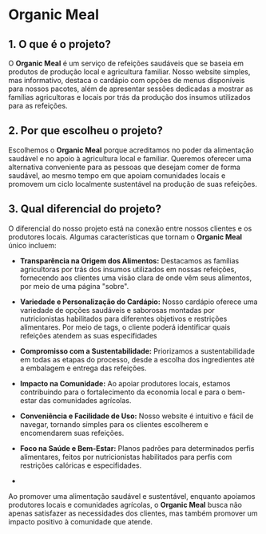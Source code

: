 # Organic Meal

## 1. O que é o projeto?

O **Organic Meal** é um serviço de refeições saudáveis que se baseia em produtos de produção local e agricultura familiar. Nosso website simples, mas informativo, destaca o cardápio com opções de menus disponíveis para nossos pacotes, além de apresentar sessões dedicadas a mostrar as famílias agricultoras e locais por trás da produção dos insumos utilizados para as refeições.

## 2. Por que escolheu o projeto?

Escolhemos o **Organic Meal** porque acreditamos no poder da alimentação saudável e no apoio à agricultura local e familiar. Queremos oferecer uma alternativa conveniente para as pessoas que desejam comer de forma saudável, ao mesmo tempo em que apoiam comunidades locais e promovem um ciclo localmente sustentável na produção de suas refeições.

## 3. Qual diferencial do projeto?

O diferencial do nosso projeto está na conexão entre nossos clientes e os produtores locais. Algumas características que tornam o **Organic Meal** único incluem:

- **Transparência na Origem dos Alimentos:** Destacamos as famílias agricultoras por trás dos insumos utilizados em nossas refeições, fornecendo aos clientes uma visão clara de onde vêm seus alimentos, por meio de uma página "sobre".

- **Variedade e Personalização do Cardápio:** Nosso cardápio oferece uma variedade de opções saudáveis e saborosas montadas por nutricionistas habilitados para diferentes objetivos e restrições alimentares. Por meio de tags, o cliente poderá identificar quais refeições atendem as suas especifidades

- **Compromisso com a Sustentabilidade:** Priorizamos a sustentabilidade em todas as etapas do processo, desde a escolha dos ingredientes até a embalagem e entrega das refeições.

- **Impacto na Comunidade:** Ao apoiar produtores locais, estamos contribuindo para o fortalecimento da economia local e para o bem-estar das comunidades agrícolas.

- **Conveniência e Facilidade de Uso:** Nosso website é intuitivo e fácil de navegar, tornando simples para os clientes escolherem e encomendarem suas refeições.

- **Foco na Saúde e Bem-Estar:** Planos padrões para determinados perfis alimentares, feitos por nutricionistas habilitados para perfis com restrições calóricas e especifidades.
- 
Ao promover uma alimentação saudável e sustentável, enquanto apoiamos produtores locais e comunidades agrícolas, o **Organic Meal** busca não apenas satisfazer as necessidades dos clientes, mas também promover um impacto positivo à comunidade que atende.
